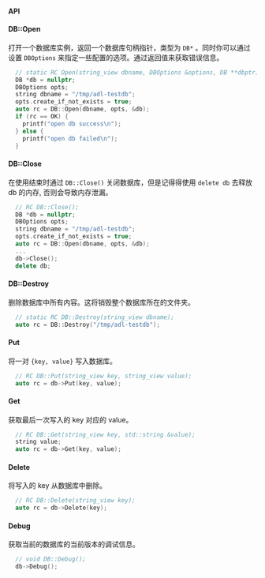 #### API

#### DB::Open

打开一个数据库实例，返回一个数据库句柄指针，类型为 `DB*` 。同时你可以通过设置 `DBOptions` 来指定一些配置的选项。通过返回值来获取错误信息。

```cpp
  // static RC Open(string_view dbname, DBOptions &options, DB **dbptr);
  DB *db = nullptr;
  DBOptions opts;
  string dbname = "/tmp/adl-testdb";
  opts.create_if_not_exists = true;
  auto rc = DB::Open(dbname, opts, &db);
  if (rc == OK) {
    printf("open db success\n");
  } else {
    printf("open db failed\n");
  }
```

#### DB::Close

在使用结束时通过 `DB::Close()` 关闭数据库，但是记得得使用 `delete db` 去释放 db 的内存, 否则会导致内存泄漏。

```cpp
  // RC DB::Close();
  DB *db = nullptr;
  DBOptions opts;
  string dbname = "/tmp/adl-testdb";
  opts.create_if_not_exists = true;
  auto rc = DB::Open(dbname, opts, &db);
  ...
  db->Close();
  delete db;
```

#### DB::Destroy

删除数据库中所有内容。这将销毁整个数据库所在的文件夹。

```cpp
  // static RC DB::Destroy(string_view dbname);
  auto rc = DB::Destroy("/tmp/adl-testdb");
```

#### Put

将一对 `{key, value}` 写入数据库。

```cpp
  // RC DB::Put(string_view key, string_view value);
  auto rc = db->Put(key, value);
```

#### Get

获取最后一次写入的 key 对应的 value。

```cpp
  // RC DB::Get(string_view key, std::string &value);
  string value;
  auto rc = db->Get(key, value);
```

#### Delete

将写入的 key 从数据库中删除。

```cpp
  // RC DB::Delete(string_view key);
  auto rc = db->Delete(key);
```

#### Debug

获取当前的数据库的当前版本的调试信息。

```cpp
  // void DB::Debug();
  db->Debug();
```
